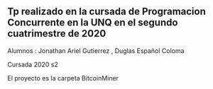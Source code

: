 ## Tp realizado en la cursada de Programacion Concurrente en la UNQ en el segundo cuatrimestre de 2020

Alumnos : Jonathan Ariel Gutierrez , Duglas Español Coloma

Cursada 2020 s2

El proyecto es la carpeta BitcoinMiner


